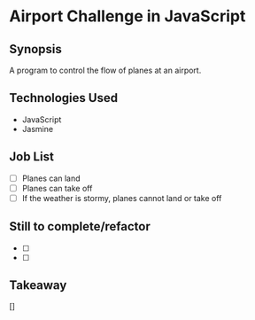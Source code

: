 Airport Challenge in JavaScript
===============================

## Synopsis

A program to control the flow of planes at an airport.

## Technologies Used

- JavaScript
- Jasmine

## Job List

- [ ] Planes can land
- [ ] Planes can take off
- [ ] If the weather is stormy, planes cannot land or take off

## Still to complete/refactor

- [ ]
- [ ]

## Takeaway

[]